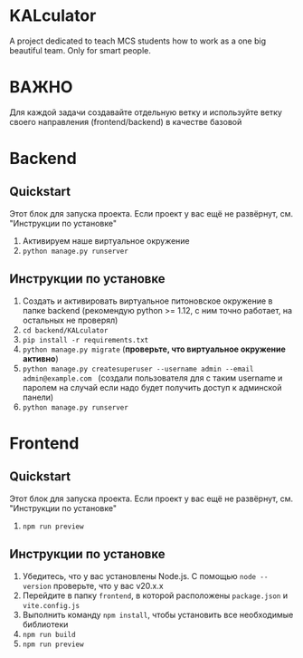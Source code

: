 # KALculator
A project dedicated to teach MCS students how to work as a one big beautiful team. Only for smart people.

# ВАЖНО
Для каждой задачи создавайте отдельную ветку и используйте ветку своего направления (frontend/backend) в качестве базовой

# Backend
## Quickstart
Этот блок для запуска проекта. Если проект у вас ещё не развёрнут, см. "Инструкции по установке"

1. Активируем наше виртуальное окружение
2. ``python manage.py runserver``

## Инструкции по установке

1. Создать и активировать виртуальное питоновское окружение в папке backend (рекомендую python >= 1.12, с ним точно работает, на остальных не проверял)
2. ``cd backend/KALculator``
3. ``pip install -r requirements.txt``
4. ``python manage.py migrate`` (**проверьте, что виртуальное окружение активно**)
5. ``python manage.py createsuperuser --username admin --email admin@example.com `` (создали пользователя для с таким username и паролем на случай если надо будет получить доступ к админской панели)
6. ``python manage.py runserver``


# Frontend
## Quickstart
Этот блок для запуска проекта. Если проект у вас ещё не развёрнут, см. "Инструкции по установке"

1. ``npm run preview``

## Инструкции по установке

1. Убедитесь, что у вас установлены Node.js.
C помощью ``node --version`` проверьте, что у вас v20.x.x
2. Перейдите в папку ``frontend``, в которой расположены ``package.json`` и ``vite.config.js``
3. Выполнить команду ``npm install``, чтобы установить все необходимые библиотеки
4. ``npm run build``
5. ``npm run preview``

